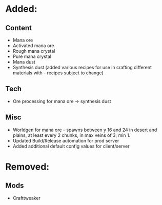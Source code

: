 # **Added**:

## **Content**
  -  Mana ore
  -  Activated mana ore
  -  Rough mana crystal
  -  Pure mana crystal
  -  Mana dust
  -  Synthesis dust (added various recipes for use in crafting different materials with - recipes subject to change)

## **Tech**
  -  Ore processing for mana ore -> synthesis dust

## **Misc**
  -  Worldgen for mana ore - spawns between y 16 and 24 in desert and plains, at least every 2 chunks, in max veins of 3; min 1.
  -  Updated Build/Release automation for prod server
  -  Added additional default config values for client/server

# **Removed**:

## **Mods**
  - Crafttweaker